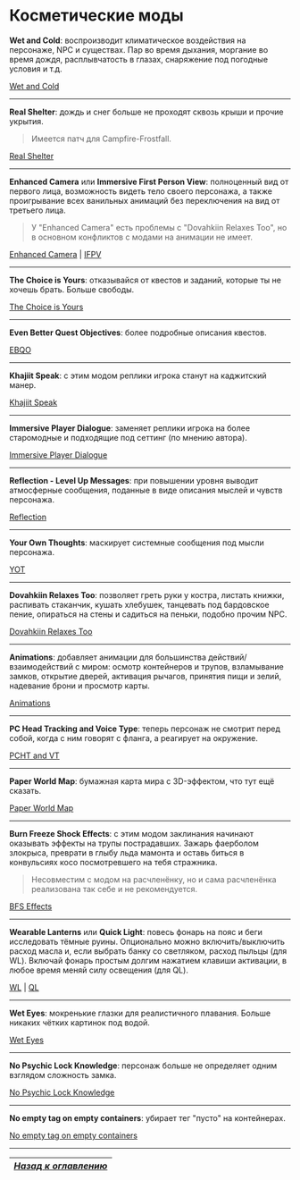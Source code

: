# Косметические моды

**Wet and Cold**: воспроизводит климатическое воздействия на персонаже, NPC и существах. Пар во время дыхания, моргание во время дождя, расплывчатость в глазах, снаряжение под погодные условия и т.д.

[Wet and Cold](http://www.nexusmods.com/skyrim/mods/27563/)

------

**Real Shelter**:  дождь и снег больше не проходят сквозь крыши и прочие укрытия.

> Имеется патч для Campfire-Frostfall.

[Real Shelter](http://www.nexusmods.com/skyrim/mods/52612/)

------

**Enhanced Camera** или **Immersive First Person View**: полноценный вид от первого лица, возможность видеть тело своего персонажа, а также проигрывание всех ванильных анимаций без переключения на вид от третьего лица.

> У "Enhanced Camera" есть проблемы с "Dovahkiin Relaxes Too", но в основном конфликтов с модами на анимации не имеет.

[Enhanced Camera](http://www.nexusmods.com/skyrim/mods/57859/) | [IFPV](http://www.nexusmods.com/skyrim/mods/49036/)

------

**The Choice is Yours**: отказывайся от квестов и заданий, которые ты не хочешь брать. Больше свободы.

[The Choice is Yours](http://www.nexusmods.com/skyrim/mods/26359/)

------

**Even Better Quest Objectives**: более подробные описания квестов.

[EBQO](http://www.nexusmods.com/skyrim/mods/32695/)

------

**Khajiit Speak**: с этим модом реплики игрока станут на каджитский манер.

[Khajiit Speak](http://www.nexusmods.com/skyrim/mods/14513/)

------

**Immersive Player Dialogue**: заменяет реплики игрока на более старомодные и подходящие под сеттинг (по мнению автора).

[Immersive Player Dialogue](http://www.nexusmods.com/skyrim/mods/51469/)

------

**Reflection - Level Up Messages**: при повышении уровня выводит атмосферные сообщения, поданные в виде описания мыслей и чувств персонажа.

[Reflection](http://www.nexusmods.com/skyrim/mods/25469/)

------

**Your Own Thoughts**: маскирует системные сообщения под мысли персонажа.

[YOT](http://www.nexusmods.com/skyrim/mods/50349/)

------

**Dovahkiin Relaxes Too**: позволяет греть руки у костра, листать книжки, распивать стаканчик, кушать хлебушек, танцевать под бардовское пение, опираться на стены и садиться на пеньки, подобно прочим NPC.

[Dovahkiin Relaxes Too](http://www.nexusmods.com/skyrim/mods/13931/)

------

**Animations**: добавляет анимации для большинства действий/взаимодействий с миром: осмотр контейнеров и трупов, взламывание замков, открытие дверей, активация рычагов, принятия пищи и зелий, надевание брони и просмотр карты.

[Animations](http://www.nexusmods.com/skyrim/mods/51554/)

------

**PC Head Tracking and Voice Type**: теперь персонаж не смотрит перед собой, когда с ним говорят с фланга, а реагирует на окружение.

[PCHT and VT](http://www.nexusmods.com/skyrim/mods/72039/)

------

**Paper World Map**: бумажная карта мира с 3D-эффектом, что тут ещё сказать.

[Paper World Map](http://www.nexusmods.com/skyrim/mods/25501/)

------

**Burn Freeze Shock Effects**: с этим модом заклинания начинают оказывать эффекты на трупы пострадавших. Зажарь фаерболом злокрыса, преврати в глыбу льда мамонта и оставь биться в конвульсиях косо посмотревшего на тебя стражника.

> Несовместим с модом на расчленёнку, но и сама расчленёнка реализована так себе и не рекомендуется.

[BFS Effects](http://www.nexusmods.com/skyrim/mods/14692/)

------

**Wearable Lanterns** или **Quick Light**: повесь фонарь на пояс и беги исследовать тёмные руины. Опционально можно включить/выключить расход масла и, если выбрать банку со светляком, расход пыльцы (для WL). Включай фонарь простым долгим нажатием клавиши активации, в любое время меняй силу освещения (для QL).

[WL](http://www.nexusmods.com/skyrim/mods/17416/) | [QL](http://www.nexusmods.com/skyrim/mods/73473/)

------

**Wet Eyes**: мокренькие глазки для реалистичного плавания. Больше никаких чётких картинок под водой.

[Wet Eyes](http://www.nexusmods.com/skyrim/mods/51199/)

------

**No Psychic Lock Knowledge**: персонаж больше не определяет одним взглядом сложность замка.

[No Psychic Lock Knowledge](http://www.nexusmods.com/skyrim/mods/44115/)

------

**No empty tag on empty containers**: убирает тег "пусто" на контейнерах.

[No empty tag on empty containers](http://www.nexusmods.com/skyrim/mods/31463/)

------

|[*Назад к оглавлению*](../01_Оглавление.md)|
|:---:|
